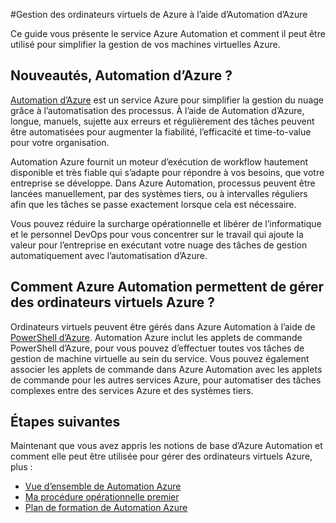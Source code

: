 <properties
    pageTitle="Gérer des ordinateurs virtuels à l’aide d’Automation d’Azure | Microsoft Azure"
    description="Découvrez comment le service Azure Automation utilisable pour gérer des ordinateurs virtuels Azure à grande échelle."
    services="virtual-machines-windows, automation"
    documentationCenter=""
    authors="jodoglevy"
    manager="timlt"
    editor=""/>

<tags
    ms.service="virtual-machines-windows"
    ms.workload="infrastructure-services"
    ms.tgt_pltfrm="na"
    ms.devlang="na"
    ms.topic="article"
    ms.date="04/19/2016"
    ms.author="jolevy"/>



#<a name="managing-azure-virtual-machines-using-azure-automation"></a>Gestion des ordinateurs virtuels de Azure à l’aide d’Automation d’Azure

Ce guide vous présente le service Azure Automation et comment il peut être utilisé pour simplifier la gestion de vos machines virtuelles Azure.


## <a name="what-is-azure-automation"></a>Nouveautés, Automation d’Azure ?

[Automation d’Azure](https://azure.microsoft.com/services/automation/) est un service Azure pour simplifier la gestion du nuage grâce à l’automatisation des processus. À l’aide de Automation d’Azure, longue, manuels, sujette aux erreurs et régulièrement des tâches peuvent être automatisées pour augmenter la fiabilité, l’efficacité et time-to-value pour votre organisation.

Automation Azure fournit un moteur d’exécution de workflow hautement disponible et très fiable qui s’adapte pour répondre à vos besoins, que votre entreprise se développe. Dans Azure Automation, processus peuvent être lancées manuellement, par des systèmes tiers, ou à intervalles réguliers afin que les tâches se passe exactement lorsque cela est nécessaire.

Vous pouvez réduire la surcharge opérationnelle et libérer de l’informatique et le personnel DevOps pour vous concentrer sur le travail qui ajoute la valeur pour l’entreprise en exécutant votre nuage des tâches de gestion automatiquement avec l’automatisation d’Azure.


## <a name="how-can-azure-automation-help-manage-azure-virtual-machines"></a>Comment Azure Automation permettent de gérer des ordinateurs virtuels Azure ?

Ordinateurs virtuels peuvent être gérés dans Azure Automation à l’aide de [PowerShell d’Azure](https://msdn.microsoft.com/library/azure/jj156055.aspx). Automation Azure inclut les applets de commande PowerShell d’Azure, pour vous pouvez d’effectuer toutes vos tâches de gestion de machine virtuelle au sein du service. Vous pouvez également associer les applets de commande dans Azure Automation avec les applets de commande pour les autres services Azure, pour automatiser des tâches complexes entre des services Azure et des systèmes tiers.


## <a name="next-steps"></a>Étapes suivantes

Maintenant que vous avez appris les notions de base d’Azure Automation et comment elle peut être utilisée pour gérer des ordinateurs virtuels Azure, plus :

- [Vue d’ensemble de Automation Azure](../automation/automation-intro.md)
- [Ma procédure opérationnelle premier](../automation/automation-first-runbook-graphical.md)
- [Plan de formation de Automation Azure](https://azure.microsoft.com/documentation/learning-paths/automation/)
